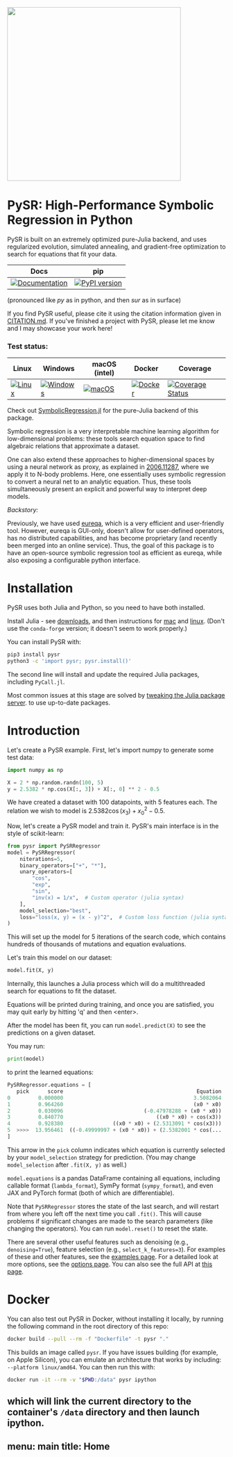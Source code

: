 [//]: # (Logo:)

<img src="https://raw.githubusercontent.com/MilesCranmer/PySR/master/docs/images/pysr_logo.svg" width="400" />

# PySR: High-Performance Symbolic Regression in Python

PySR is built on an extremely optimized pure-Julia backend, and uses regularized evolution, simulated annealing, and gradient-free optimization to search for equations that fit your data.

| **Docs** | **pip** |
|---|---|
|[![Documentation](https://github.com/MilesCranmer/PySR/actions/workflows/docs.yml/badge.svg)](https://astroautomata.com/PySR/)|[![PyPI version](https://badge.fury.io/py/pysr.svg)](https://badge.fury.io/py/pysr)|


(pronounced like *py* as in python, and then *sur* as in surface)

If you find PySR useful, please cite it using the citation information given in [CITATION.md](https://github.com/MilesCranmer/PySR/blob/master/CITATION.md).
If you've finished a project with PySR, please let me know and I may showcase your work here!


### Test status:
| **Linux** | **Windows** | **macOS (intel)** | **Docker** | **Coverage** | 
|---|---|---|---|---|
|[![Linux](https://github.com/MilesCranmer/PySR/actions/workflows/CI.yml/badge.svg)](https://github.com/MilesCranmer/PySR/actions/workflows/CI.yml)|[![Windows](https://github.com/MilesCranmer/PySR/actions/workflows/CI_Windows.yml/badge.svg)](https://github.com/MilesCranmer/PySR/actions/workflows/CI_Windows.yml)|[![macOS](https://github.com/MilesCranmer/PySR/actions/workflows/CI_mac.yml/badge.svg)](https://github.com/MilesCranmer/PySR/actions/workflows/CI_mac.yml)|[![Docker](https://github.com/MilesCranmer/PySR/actions/workflows/CI_docker.yml/badge.svg)](https://github.com/MilesCranmer/PySR/actions/workflows/CI_docker.yml)|[![Coverage Status](https://coveralls.io/repos/github/MilesCranmer/PySR/badge.svg?branch=master&service=github)](https://coveralls.io/github/MilesCranmer/PySR)|


Check out [SymbolicRegression.jl](https://github.com/MilesCranmer/SymbolicRegression.jl) for
the pure-Julia backend of this package.

Symbolic regression is a very interpretable machine learning algorithm
for low-dimensional problems: these tools search equation space
to find algebraic relations that approximate a dataset.

One can also
extend these approaches to higher-dimensional
spaces by using a neural network as proxy, as explained in 
[2006.11287](https://arxiv.org/abs/2006.11287), where we apply
it to N-body problems. Here, one essentially uses
symbolic regression to convert a neural net
to an analytic equation. Thus, these tools simultaneously present
an explicit and powerful way to interpret deep models.


*Backstory:*

Previously, we have used
[eureqa](https://www.creativemachineslab.com/eureqa.html),
which is a very efficient and user-friendly tool. However,
eureqa is GUI-only, doesn't allow for user-defined
operators, has no distributed capabilities,
and has become proprietary (and recently been merged into an online
service). Thus, the goal
of this package is to have an open-source symbolic regression tool
as efficient as eureqa, while also exposing a configurable
python interface.


# Installation
PySR uses both Julia and Python, so you need to have both installed.

Install Julia - see [downloads](https://julialang.org/downloads/), and
then instructions for [mac](https://julialang.org/downloads/platform/#macos)
and [linux](https://julialang.org/downloads/platform/#linux_and_freebsd).
(Don't use the `conda-forge` version; it doesn't seem to work properly.)

You can install PySR with:
```bash
pip3 install pysr
python3 -c 'import pysr; pysr.install()'
```
The second line will install and update the required Julia packages, including
`PyCall.jl`.


Most common issues at this stage are solved
by [tweaking the Julia package server](https://github.com/MilesCranmer/PySR/issues/27).
to use up-to-date packages.

# Introduction

Let's create a PySR example. First, let's import
numpy to generate some test data:
```python
import numpy as np

X = 2 * np.random.randn(100, 5)
y = 2.5382 * np.cos(X[:, 3]) + X[:, 0] ** 2 - 0.5
```
We have created a dataset with 100 datapoints, with 5 features each.
The relation we wish to model is $2.5382 \cos(x_3) + x_0^2 - 0.5$.

Now, let's create a PySR model and train it.
PySR's main interface is in the style of scikit-learn:
```python
from pysr import PySRRegressor
model = PySRRegressor(
    niterations=5,
    binary_operators=["+", "*"],
    unary_operators=[
        "cos",
        "exp",
        "sin",
        "inv(x) = 1/x",  # Custom operator (julia syntax)
    ],
    model_selection="best",
    loss="loss(x, y) = (x - y)^2",  # Custom loss function (julia syntax)
)
```
This will set up the model for 5 iterations of the search code, which contains hundreds of thousands of mutations and equation evaluations.

Let's train this model on our dataset:
```python
model.fit(X, y)
```
Internally, this launches a Julia process which will do a multithreaded search for equations to fit the dataset.

Equations will be printed during training, and once you are satisfied, you may 
quit early by hitting 'q' and then \<enter\>.

After the model has been fit, you can run `model.predict(X)`
to see the predictions on a given dataset.

You may run:
```python
print(model)
```
to print the learned equations:
```python
PySRRegressor.equations = [
   pick      score                                           Equation           MSE  Complexity
0         0.000000                                          3.5082064  2.710828e+01           1
1         0.964260                                          (x0 * x0)  3.940544e+00           3
2         0.030096                          (-0.47978288 + (x0 * x0))  3.710349e+00           5
3         0.840770                              ((x0 * x0) + cos(x3))  1.600564e+00           6
4         0.928380                ((x0 * x0) + (2.5313091 * cos(x3)))  2.499724e-01           8
5  >>>>  13.956461  ((-0.49999997 + (x0 * x0)) + (2.5382001 * cos(...  1.885665e-13          10
]
```
This arrow in the `pick` column indicates which equation is currently selected by your
`model_selection` strategy for prediction.
(You may change `model_selection` after `.fit(X, y)` as well.)

`model.equations` is a pandas DataFrame containing all equations, including callable format 
(`lambda_format`),
SymPy format (`sympy_format`), and even JAX and PyTorch format 
(both of which are differentiable).

Note that `PySRRegressor` stores the state of the last search, and will restart from where you left off the next time you call `.fit()`. This will cause problems if significant changes are made to the search parameters (like changing the operators). You can run `model.reset()` to reset the state.

There are several other useful features such as denoising (e.g., `denoising=True`),
feature selection (e.g., `select_k_features=3`).
For examples of these and other features, see the [examples page](https://astroautomata.com/PySR/#/examples).
For a detailed look at more options, see the [options page](https://astroautomata.com/PySR/#/options).
You can also see the full API at [this page](https://astroautomata.com/PySR/#/api).


# Docker

You can also test out PySR in Docker, without
installing it locally, by running the following command in
the root directory of this repo:
```bash
docker build --pull --rm -f "Dockerfile" -t pysr "."
```
This builds an image called `pysr`. If you have issues building (for example, on Apple Silicon),
you can emulate an architecture that works by including: `--platform linux/amd64`.
You can then run this with:
```bash
docker run -it --rm -v "$PWD:/data" pysr ipython
```
which will link the current directory to the container's `/data` directory
and then launch ipython.
---
menu: main
title: Home
---

